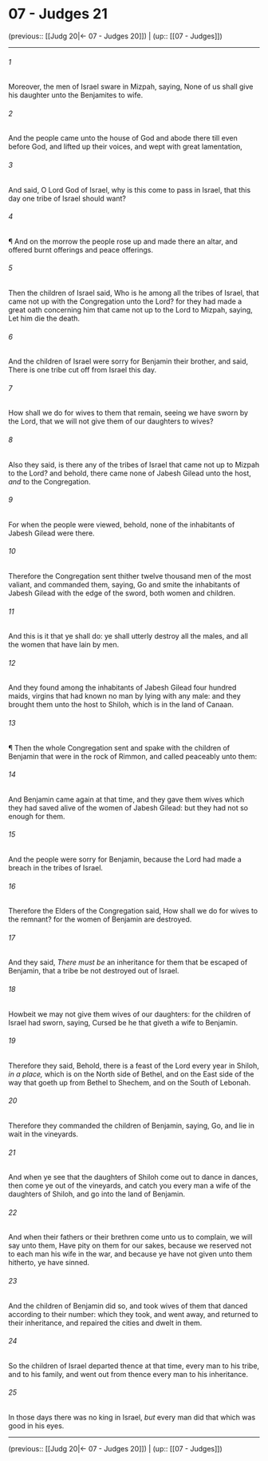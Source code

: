 # 07 - Judges 21

(previous:: [[Judg 20|← 07 - Judges 20]]) | (up:: [[07 - Judges]])

***


###### 1 
Moreover, the men of Israel sware in Mizpah, saying, None of us shall give his daughter unto the Benjamites to wife. 

###### 2 
And the people came unto the house of God and abode there till even before God, and lifted up their voices, and wept with great lamentation, 

###### 3 
And said, O Lord God of Israel, why is this come to pass in Israel, that this day one tribe of Israel should want? 

###### 4 
¶ And on the morrow the people rose up and made there an altar, and offered burnt offerings and peace offerings. 

###### 5 
Then the children of Israel said, Who is he among all the tribes of Israel, that came not up with the Congregation unto the Lord? for they had made a great oath concerning him that came not up to the Lord to Mizpah, saying, Let him die the death. 

###### 6 
And the children of Israel were sorry for Benjamin their brother, and said, There is one tribe cut off from Israel this day. 

###### 7 
How shall we do for wives to them that remain, seeing we have sworn by the Lord, that we will not give them of our daughters to wives? 

###### 8 
Also they said, is there any of the tribes of Israel that came not up to Mizpah to the Lord? and behold, there came none of Jabesh Gilead unto the host, _and_ to the Congregation. 

###### 9 
For when the people were viewed, behold, none of the inhabitants of Jabesh Gilead were there. 

###### 10 
Therefore the Congregation sent thither twelve thousand men of the most valiant, and commanded them, saying, Go and smite the inhabitants of Jabesh Gilead with the edge of the sword, both women and children. 

###### 11 
And this is it that ye shall do: ye shall utterly destroy all the males, and all the women that have lain by men. 

###### 12 
And they found among the inhabitants of Jabesh Gilead four hundred maids, virgins that had known no man by lying with any male: and they brought them unto the host to Shiloh, which is in the land of Canaan. 

###### 13 
¶ Then the whole Congregation sent and spake with the children of Benjamin that were in the rock of Rimmon, and called peaceably unto them: 

###### 14 
And Benjamin came again at that time, and they gave them wives which they had saved alive of the women of Jabesh Gilead: but they had not so enough for them. 

###### 15 
And the people were sorry for Benjamin, because the Lord had made a breach in the tribes of Israel. 

###### 16 
Therefore the Elders of the Congregation said, How shall we do for wives to the remnant? for the women of Benjamin are destroyed. 

###### 17 
And they said, _There must be_ an inheritance for them that be escaped of Benjamin, that a tribe be not destroyed out of Israel. 

###### 18 
Howbeit we may not give them wives of our daughters: for the children of Israel had sworn, saying, Cursed be he that giveth a wife to Benjamin. 

###### 19 
Therefore they said, Behold, there is a feast of the Lord every year in Shiloh, _in a place,_ which is on the North side of Bethel, and on the East side of the way that goeth up from Bethel to Shechem, and on the South of Lebonah. 

###### 20 
Therefore they commanded the children of Benjamin, saying, Go, and lie in wait in the vineyards. 

###### 21 
And when ye see that the daughters of Shiloh come out to dance in dances, then come ye out of the vineyards, and catch you every man a wife of the daughters of Shiloh, and go into the land of Benjamin. 

###### 22 
And when their fathers or their brethren come unto us to complain, we will say unto them, Have pity on them for our sakes, because we reserved not to each man his wife in the war, and because ye have not given unto them hitherto, ye have sinned. 

###### 23 
And the children of Benjamin did so, and took wives of them that danced according to their number: which they took, and went away, and returned to their inheritance, and repaired the cities and dwelt in them. 

###### 24 
So the children of Israel departed thence at that time, every man to his tribe, and to his family, and went out from thence every man to his inheritance. 

###### 25 
In those days there was no king in Israel, _but_ every man did that which was good in his eyes.

***

(previous:: [[Judg 20|← 07 - Judges 20]]) | (up:: [[07 - Judges]])
